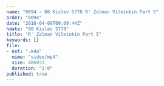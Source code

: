 ```yaml
---
name: "0094 - 08 Kislev 5778 R' Zalman Vileinkin Part 5"
order: "0094"
date: "2018-04-09T09:09:44Z"
hdate: "08 Kislev 5778"
title: "R' Zalman Vileinkin Part 5"
keywords: []
file:
- ext: ".m4a"
  mime: "video/mp4"
  size: 486933
  duration: "1:0"
published: true
---
```


